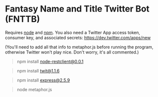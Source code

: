 Fantasy Name and Title Twitter Bot (FNTTB)
==========

Requires [node](http://nodejs.org/) and [npm](http://npmjs.org/). You also need a Twitter App access token, consumer key, and associated secrets: https://dev.twitter.com/apps/new

(You'll need to add all that info to metaphor.js before running the program, otherwise Twitter won't play nice. Don't worry, it's all commented.)

> npm install node-restclient@0.0.1

> npm install twit@1.1.6

> npm install express@2.5.9

> node metaphor.js
